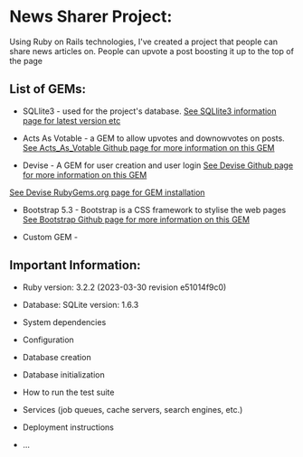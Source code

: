 # News Sharer Project:
 Using Ruby on Rails technologies, I've created a project that people can share news articles on. People can upvote a post boosting it up to the top of the page

## List of GEMs:
* SQLlite3 - used for the project's database. 
[See SQLlite3 information page for latest version etc ](https://www.sqlite.org/index.html)

* Acts As Votable - a GEM to allow upvotes and downowvotes on posts. 
[See Acts_As_Votable Github page for more information on this GEM](https://github.com/ryanto/acts_as_votable)

* Devise - A GEM for user creation and user login
[See Devise Github page for more information on this GEM](https://github.com/heartcombo/devise)

[See Devise RubyGems.org page for GEM installation](https://rubygems.org/gems/devise/versions/4.9.2)

* Bootstrap 5.3 -  Bootstrap is a CSS framework to stylise the web pages
[See Bootstrap Github page for more information on this GEM](https://github.com/twbs/bootstrap-rubygem)


* Custom GEM - 





## Important Information:

* Ruby version: 3.2.2 (2023-03-30 revision e51014f9c0)

* Database: SQLite version: 1.6.3

* System dependencies

* Configuration

* Database creation

* Database initialization

* How to run the test suite

* Services (job queues, cache servers, search engines, etc.)

* Deployment instructions

* ...

